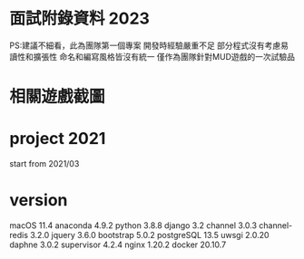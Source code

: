 # 面試附錄資料 2023
PS:建議不細看，此為團隊第一個專案
開發時經驗嚴重不足
部分程式沒有考慮易讀性和擴張性
命名和編寫風格皆沒有統一
僅作為團隊針對MUD遊戲的一次試驗品

# 相關遊戲截圖


# project 2021
start from 2021/03

# version
macOS 11.4
anaconda 4.9.2
python 3.8.8
django 3.2
channel 3.0.3
channel-redis 3.2.0
jquery 3.6.0
bootstrap 5.0.2
postgreSQL 13.5 
uwsgi 2.0.20
daphne 3.0.2 
supervisor 4.2.4
nginx 1.20.2
docker 20.10.7
